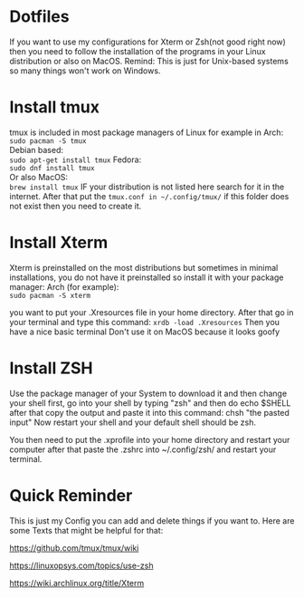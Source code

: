 # Dotfiles
If you want to use my configurations for Xterm or Zsh(not good right now) then you need to follow the installation of the programs in your Linux distribution or also on MacOS.
Remind: This is just for Unix-based systems so many things won't work on Windows.

# Install tmux
  tmux is included in most package managers of Linux for example in Arch:  
    `sudo pacman -S tmux`  
  Debian based:  
    `sudo apt-get install tmux`
  Fedora:  
    `sudo dnf install tmux`  
  Or also MacOS:  
    `brew install tmux`
  IF your distribution is not listed here search for it in the internet.
After that put the `tmux.conf in ~/.config/tmux/` if this folder does not exist then you need to create it.
# Install Xterm
  Xterm is preinstalled on the most distributions but sometimes in minimal installations, you do not have it preinstalled so install it with your package manager:
    Arch (for example):  
      `sudo pacman -S xterm`
      
  you want to put your .Xresources file in your home directory. After that go in your terminal and type this command:
    `xrdb -load .Xresources`
  Then you have a nice basic terminal
  Don't use it on MacOS because it looks goofy
    
# Install ZSH
  Use the package manager of your System to download it and then change your shell 
  first, go into your shell by typing "zsh" and then do echo $SHELL after that copy the output and paste it into this command:
  chsh "the pasted input"
  Now restart your shell and your default shell should be zsh.

  You then need to put the .xprofile into your home directory and restart your computer after that paste the .zshrc into ~/.config/zsh/
  and restart your terminal.
  
# Quick Reminder
   This is just my Config you can add and delete things if you want to. 
   Here are some Texts that might be helpful for that:
   
   https://github.com/tmux/tmux/wiki
   
   https://linuxopsys.com/topics/use-zsh
   
   https://wiki.archlinux.org/title/Xterm
   
   
   
  
